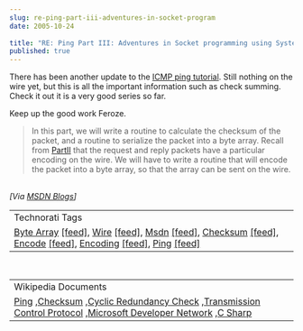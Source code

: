 ```yaml
---
slug: re-ping-part-iii-adventures-in-socket-program
date: 2005-10-24
 
title: "RE: Ping Part III: Adventures in Socket programming using System.Net"
published: true
---
```

There has been another update to the <a href="http://blogs.msdn.com/feroze_daud/archive/2005/10/24/484260.aspx">ICMP ping tutorial</a>.  Still nothing on the wire yet, but this is all the important information such as check summing.  Check it out it is a very good series so far. <p />Keep up the good work Feroze.<br /><blockquote>In this part, we will write a routine to calculate the checksum of the packet, and a routine to serialize the packet into a byte array. Recall from <a href="http://blogs.msdn.com/feroze_daud/archive/2005/10/23/483976.aspx">PartII</a> that the request and reply packets have a particular encoding on the wire. We will have to write a routine that will encode the packet into a byte array, so that the array can be sent on the wire.</blockquote><br /><i>[Via <a href="http://blogs.msdn.com/feroze_daud/archive/2005/10/24/484260.aspx">MSDN Blogs</a>]</i><p /><table class="TechnoratiHead TagHeader">
<tr><td>Technorati Tags</td></tr>
<tr class="Technorati"><td>
<a href="https://paul.kinlan.me/tags/Byte%20Array" class="Tag" rel="tag">Byte Array</a> <a href="http://feeds.technorati.com/feed/posts/tag/Byte%20Array" class="Tag">[feed]</a>, <a href="https://paul.kinlan.me/tags/Wire" class="Tag" rel="tag">Wire</a> <a href="http://feeds.technorati.com/feed/posts/tag/Wire" class="Tag">[feed]</a>, <a href="https://paul.kinlan.me/tags/Msdn" class="Tag" rel="tag">Msdn</a> <a href="http://feeds.technorati.com/feed/posts/tag/Msdn" class="Tag">[feed]</a>, <a href="https://paul.kinlan.me/tags/Checksum" class="Tag" rel="tag">Checksum</a> <a href="http://feeds.technorati.com/feed/posts/tag/Checksum" class="Tag">[feed]</a>, <a href="https://paul.kinlan.me/tags/Encode" class="Tag" rel="tag">Encode</a> <a href="http://feeds.technorati.com/feed/posts/tag/Encode" class="Tag">[feed]</a>, <a href="https://paul.kinlan.me/tags/Encoding" class="Tag" rel="tag">Encoding</a> <a href="http://feeds.technorati.com/feed/posts/tag/Encoding" class="Tag">[feed]</a>, <a href="https://paul.kinlan.me/tags/Ping" class="Tag" rel="tag">Ping</a> <a href="http://feeds.technorati.com/feed/posts/tag/Ping" class="Tag">[feed]</a>
</td></tr>
</table><br /><table class="TechnoratiHead TagHeader">
<tr><td>Wikipedia Documents</td></tr>
<tr class="Technorati"><td>
<a href="http://en.wikipedia.org/wiki/Ping">Ping</a> ,<a href="http://en.wikipedia.org/wiki/Checksum">Checksum</a> ,<a href="http://en.wikipedia.org/wiki/Cyclic_redundancy_check">Cyclic Redundancy Check</a> ,<a href="http://en.wikipedia.org/wiki/Transmission_Control_Protocol">Transmission Control Protocol</a> ,<a href="http://en.wikipedia.org/?title=MSDN">Microsoft Developer Network</a> ,<a href="http://en.wikipedia.org/wiki/C_Sharp">C Sharp</a>
</td></tr>
</table><div class="blogger-post-footer"><img class="posterous_download_image" src="https://blogger.googleusercontent.com/tracker/8109338-113018565197962367?l=www.kinlan.co.uk%2Findex.html" height="1" alt="" width="1" /></div>

